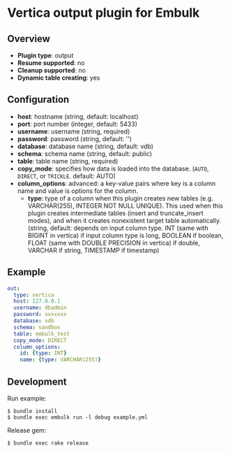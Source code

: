 # Vertica output plugin for Embulk

## Overview

* **Plugin type**: output
* **Resume supported**: no
* **Cleanup supported**: no
* **Dynamic table creating**: yes

## Configuration

- **host**: hostname (string, default: localhost)
- **port**: port number (integer, default: 5433)
- **username**: username (string, required)
- **password**: password (string, default: '')
- **database**: database name (string, default: vdb)
- **schema**:   schema name (string, default: public)
- **table**:    table name (string, required)
- **copy_mode**: specifies how data is loaded into the database. (`AUTO`, `DIRECT`, or `TRICKLE`. default: AUTO)
- **column_options**: advanced: a key-value pairs where key is a column name and value is options for the column.
  - **type**: type of a column when this plugin creates new tables (e.g. VARCHAR(255), INTEGER NOT NULL UNIQUE). This used when this plugin creates intermediate tables (insert and truncate_insert modes), and when it creates nonexistent target table automatically. (string, default: depends on input column type. INT (same with BIGINT in vertica) if input column type is long, BOOLEAN if boolean, FLOAT (same with DOUBLE PRECISION in vertica) if double, VARCHAR if string, TIMESTAMP if timestamp)

## Example

```yaml
out:
  type: vertica 
  host: 127.0.0.1
  username: dbadmin
  password: xxxxxxx
  database: vdb
  schema: sandbox
  table: embulk_test
  copy_mode: DIRECT
  column_options:
    id: {type: INT}
    name: {type: VARCHAR(255)}
```


## Development

Run example:

```
$ bundle install
$ bundle exec embulk run -l debug example.yml
```

Release gem:

```
$ bundle exec rake release
```
